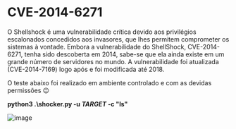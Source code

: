 # CVE-2014-6271

O Shellshock é uma vulnerabilidade crítica devido aos privilégios escalonados concedidos aos invasores, que lhes permitem comprometer os sistemas à vontade.
Embora a vulnerabilidade do ShellShock, CVE-2014-6271, tenha sido descoberta em 2014, sabe-se que ela ainda existe em um grande número de servidores no mundo.
A vulnerabilidade foi atualizada (CVE-2014-7169) logo após e foi modificada até 2018. 

O teste abaixo foi realizado em ambiente controlado e com as devidas permissões :wink:

<strong>python3 .\shocker.py -u *TARGET* -c "ls" </strong>

![image](https://user-images.githubusercontent.com/86115368/214044305-95df0c3e-2a9e-4c43-9073-b67f7bb929f0.png)
